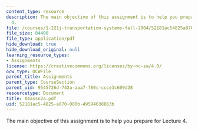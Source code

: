 ```yaml
---
content_type: resource
description: The main objective of this assignment is to help you prepare for Lecture
  4.
file: /courses/1-221j-transportation-systems-fall-2004/52181ac54825a870080b49594638863b_04assn2a.pdf
file_size: 84400
file_type: application/pdf
hide_download: true
hide_download_original: null
learning_resource_types:
- Assignments
license: https://creativecommons.org/licenses/by-nc-sa/4.0/
ocw_type: OCWFile
parent_title: Assignments
parent_type: CourseSection
parent_uid: 9545726d-742a-aaa7-f80c-ccce3c609d28
resourcetype: Document
title: 04assn2a.pdf
uid: 52181ac5-4825-a870-080b-49594638863b
---
```

The main objective of this assignment is to help you prepare for Lecture 4.